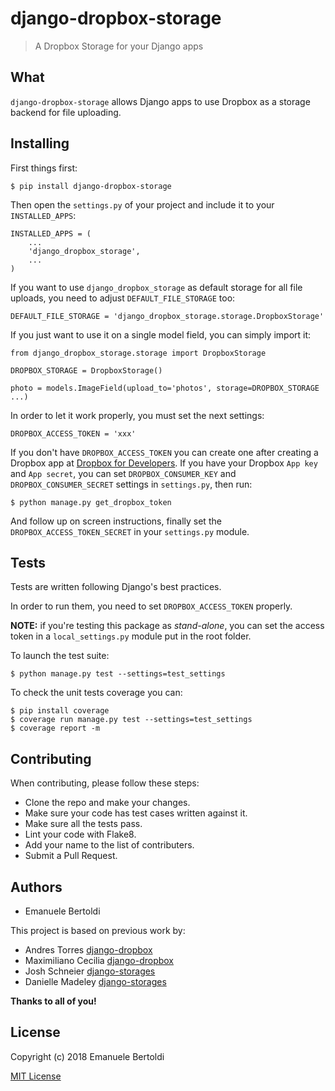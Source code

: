 # django-dropbox-storage

> A Dropbox Storage for your Django apps

## What

`django-dropbox-storage` allows Django apps to use Dropbox as a storage backend for file uploading.

## Installing

First things first:

```
$ pip install django-dropbox-storage
```

Then open the `settings.py` of your project and include it to your `INSTALLED_APPS`:

```
INSTALLED_APPS = (
    ...
    'django_dropbox_storage',
    ...
)
```

If you want to use `django_dropbox_storage` as default storage for all file uploads, you need to adjust `DEFAULT_FILE_STORAGE` too:

```
DEFAULT_FILE_STORAGE = 'django_dropbox_storage.storage.DropboxStorage'
```

If you just want to use it on a single model field, you can simply import it:

```
from django_dropbox_storage.storage import DropboxStorage

DROPBOX_STORAGE = DropboxStorage()

photo = models.ImageField(upload_to='photos', storage=DROPBOX_STORAGE ...)
```

In order to let it work properly, you must set the next settings:

```
DROPBOX_ACCESS_TOKEN = 'xxx'
```

If you don't have `DROPBOX_ACCESS_TOKEN` you can create one after creating a Dropbox app at [Dropbox for Developers](https://www.dropbox.com/developers).
If you have your Dropbox `App key` and `App secret`, you can set `DROPBOX_CONSUMER_KEY` and `DROPBOX_CONSUMER_SECRET` settings in `settings.py`, then run:

```
$ python manage.py get_dropbox_token
```

And follow up on screen instructions, finally set the `DROPBOX_ACCESS_TOKEN_SECRET` in your `settings.py` module.

## Tests

Tests are written following Django's best practices.

In order to run them, you need to set `DROPBOX_ACCESS_TOKEN` properly.

**NOTE:** if you're testing this package as _stand-alone_, you can set the access token in a `local_settings.py` module put in the root folder.

To launch the test suite:

```
$ python manage.py test --settings=test_settings
```

To check the unit tests coverage you can:

```
$ pip install coverage
$ coverage run manage.py test --settings=test_settings
$ coverage report -m
```

## Contributing

When contributing, please follow these steps:

* Clone the repo and make your changes.
* Make sure your code has test cases written against it.
* Make sure all the tests pass.
* Lint your code with Flake8.
* Add your name to the list of contributers.
* Submit a Pull Request.

## Authors

* Emanuele Bertoldi

This project is based on previous work by:

* Andres Torres [django-dropbox]
* Maximiliano Cecilia [django-dropbox]
* Josh Schneier [django-storages]
* Danielle Madeley [django-storages]

**Thanks to all of you!**

## License

Copyright (c) 2018 Emanuele Bertoldi

[MIT License](http://en.wikipedia.org/wiki/MIT_License)

[django-dropbox]: https://github.com/andres-torres-marroquin/django-dropbox
[django-storages]: https://github.com/jschneier/django-storages
